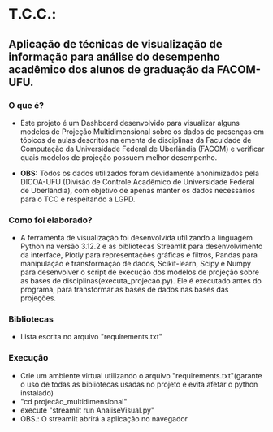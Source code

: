# T.C.C.: 
## Aplicação de técnicas de visualização de informação para análise do desempenho acadêmico dos alunos de graduação da FACOM-UFU.
### O que é?
- Este projeto é um Dashboard desenvolvido para visualizar alguns modelos de Projeção Multidimensional sobre os dados de presenças em tópicos de aulas descritos na ementa de disciplinas da Faculdade de Computação da Universidade Federal de Uberlândia (FACOM) e verificar quais modelos de projeção possuem melhor desempenho.

- **OBS:** Todos os dados utilizados foram devidamente anonimizados pela DICOA-UFU (Divisão de Controle Acadêmico de Universidade Federal de Uberlândia), com objetivo de apenas manter os dados necessários para o TCC e respeitando a LGPD.

### Como foi elaborado?
- A ferramenta de visualização foi desenvolvida utilizando a linguagem Python na versão 3.12.2 e as bibliotecas Streamlit para desenvolvimento da interface, Plotly para representações gráficas e filtros, Pandas para manipulação e transformação de dados, Scikit-learn, Scipy e Numpy para desenvolver o script de execução dos modelos de projeção sobre as bases de disciplinas(executa_projecao.py). Ele é executado antes do programa, para transformar as bases de dados nas bases das projeções. 

### Bibliotecas
- Lista escrita no arquivo "requirements.txt"

### Execução
- Crie um ambiente virtual utilizando o arquivo "requirements.txt"(garante o uso de todas as bibliotecas usadas no projeto e evita afetar o python instalado)
- "cd projecão_multidimensional"
- execute "streamlit run AnaliseVisual.py"
- OBS.: O streamlit abrirá a aplicação no navegador
